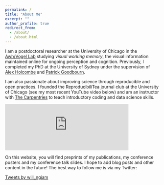 ```yaml
---
permalink: /
title: "About Me"
excerpt: ""
author_profile: true
redirect_from: 
  - /about/
  - /about.html
---
```

I am a postdoctoral researcher at the University of Chicago in the [Awh/Vogel Lab](https://awhvogellab.github.io) studying _visual working memory_, the visual information maintained online for ongoing perception and cognition. Previously, I completed my PhD at the University of Sydney under the supervision of [Alex Holcombe](http://www.openwetware.org/wiki/Holcombe) and [Patrick Goodbourn](https://psychologicalsciences.unimelb.edu.au/research/msps-research-groups/gbb/gbb-lab).

I am also passionate about improving science through reproducible and open practices. I founded the ReproducibiliTea journal club at the University of Chicago (see my most recent YouTube video below) and am an instructor with [The Carpentries](https://carpentries.org/) to teach introductory coding and data science skills. 

<iframe width="80%" src="https://www.youtube.com/embed?max-results=1&controls=0&showinfo=0&rel=0&listType=user_uploads&list=Ngiammy26" frameborder="0" allowfullscreen></iframe>

On this website, you will find preprints of my publications, my conference posters and my conference talk slides. I hope to add blog posts and other content in the future! The best way to follow me is via my Twitter:

<a class="twitter-timeline" data-width="640" data-height="360" data-theme="light" href="https://twitter.com/will_ngiam?ref_src=twsrc%5Etfw">Tweets by will_ngiam</a> <script async src="https://platform.twitter.com/widgets.js" charset="utf-8"></script>
    

